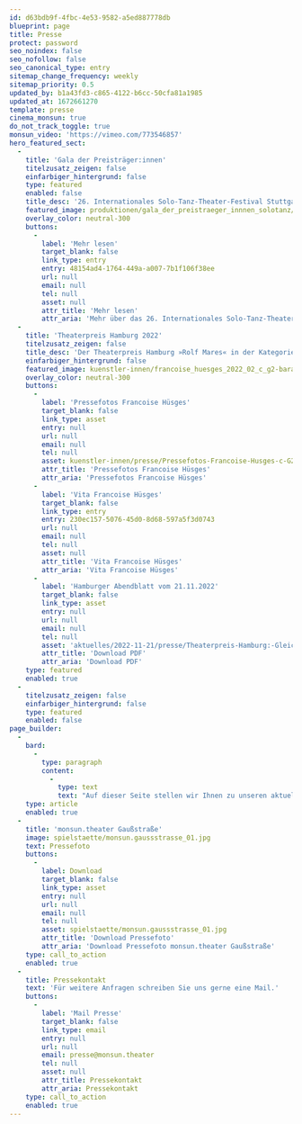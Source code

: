 ```yaml
---
id: d63bdb9f-4fbc-4e53-9582-a5ed887778db
blueprint: page
title: Presse
protect: password
seo_noindex: false
seo_nofollow: false
seo_canonical_type: entry
sitemap_change_frequency: weekly
sitemap_priority: 0.5
updated_by: b1a43fd3-c865-4122-b6cc-50cfa81a1985
updated_at: 1672661270
template: presse
cinema_monsun: true
do_not_track_toggle: true
monsun_video: 'https://vimeo.com/773546857'
hero_featured_sect:
  -
    title: 'Gala der Preisträger:innen'
    titelzusatz_zeigen: false
    einfarbiger_hintergrund: false
    type: featured
    enabled: false
    title_desc: '26. Internationales Solo-Tanz-Theater-Festival Stuttgart'
    featured_image: produktionen/gala_der_preistraeger_innnen_solotanz/gala_der_preistraegerinnen_solotanz_c_jo_grabowski.jpg
    overlay_color: neutral-300
    buttons:
      -
        label: 'Mehr lesen'
        target_blank: false
        link_type: entry
        entry: 48154ad4-1764-449a-a007-7b1f106f38ee
        url: null
        email: null
        tel: null
        asset: null
        attr_title: 'Mehr lesen'
        attr_aria: 'Mehr über das 26. Internationales Solo-Tanz-Theater-Festival Stuttgart lesen'
  -
    title: 'Theaterpreis Hamburg 2022'
    titelzusatz_zeigen: false
    title_desc: 'Der Theaterpreis Hamburg »Rolf Mares« in der Kategorie Sonderpreis für außergewöhnliche Leistungen im Rahmen des Hamburger Theaterlebens geht in diesem Jahr an Francoise Hüsges.'
    einfarbiger_hintergrund: false
    featured_image: kuenstler-innen/francoise_huesges_2022_02_c_g2-baraniak.jpg
    overlay_color: neutral-300
    buttons:
      -
        label: 'Pressefotos Francoise Hüsges'
        target_blank: false
        link_type: asset
        entry: null
        url: null
        email: null
        tel: null
        asset: kuenstler-innen/presse/Pressefotos-Francoise-Husges-c-G2-Baraniak-monsun.theater.zip
        attr_title: 'Pressefotos Francoise Hüsges'
        attr_aria: 'Pressefotos Francoise Hüsges'
      -
        label: 'Vita Francoise Hüsges'
        target_blank: false
        link_type: entry
        entry: 230ec157-5076-45d0-8d68-597a5f3d0743
        url: null
        email: null
        tel: null
        asset: null
        attr_title: 'Vita Francoise Hüsges'
        attr_aria: 'Vita Francoise Hüsges'
      -
        label: 'Hamburger Abendblatt vom 21.11.2022'
        target_blank: false
        link_type: asset
        entry: null
        url: null
        email: null
        tel: null
        asset: 'aktuelles/2022-11-21/presse/Theaterpreis-Hamburg:-Gleich-zwei-Uberraschungen-unter-den-Ausgezeichneten---Hamburger-Abendblatt.pdf'
        attr_title: 'Download PDF'
        attr_aria: 'Download PDF'
    type: featured
    enabled: true
  -
    titelzusatz_zeigen: false
    einfarbiger_hintergrund: false
    type: featured
    enabled: false
page_builder:
  -
    bard:
      -
        type: paragraph
        content:
          -
            type: text
            text: "Auf dieser Seite stellen wir Ihnen zu unseren aktuellen Veranstaltungen Pressemitteilung als PDF sowie ausgesuchtes Bildmaterial in hochauflösender Qualität als Download zur Verfügung.\_"
    type: article
    enabled: true
  -
    title: 'monsun.theater Gaußstraße'
    image: spielstaette/monsun.gaussstrasse_01.jpg
    text: Pressefoto
    buttons:
      -
        label: Download
        target_blank: false
        link_type: asset
        entry: null
        url: null
        email: null
        tel: null
        asset: spielstaette/monsun.gaussstrasse_01.jpg
        attr_title: 'Download Pressefoto'
        attr_aria: 'Download Pressefoto monsun.theater Gaußstraße'
    type: call_to_action
    enabled: true
  -
    title: Pressekontakt
    text: 'Für weitere Anfragen schreiben Sie uns gerne eine Mail.'
    buttons:
      -
        label: 'Mail Presse'
        target_blank: false
        link_type: email
        entry: null
        url: null
        email: presse@monsun.theater
        tel: null
        asset: null
        attr_title: Pressekontakt
        attr_aria: Pressekontakt
    type: call_to_action
    enabled: true
---
```

